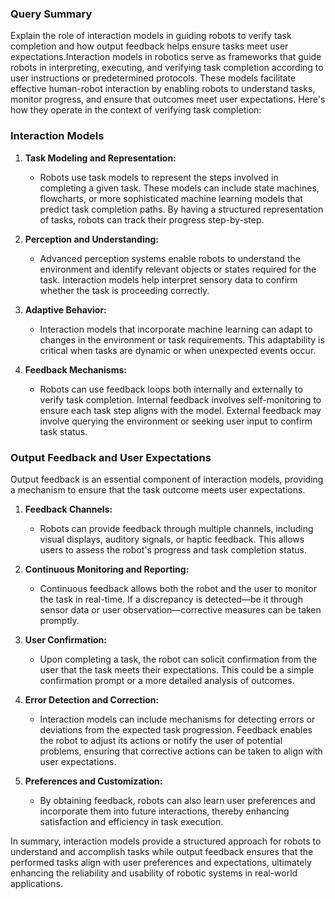 ### Query Summary
Explain the role of interaction models in guiding robots to verify task completion and how output feedback helps ensure tasks meet user expectations.Interaction models in robotics serve as frameworks that guide robots in interpreting, executing, and verifying task completion according to user instructions or predetermined protocols. These models facilitate effective human-robot interaction by enabling robots to understand tasks, monitor progress, and ensure that outcomes meet user expectations. Here's how they operate in the context of verifying task completion:

### Interaction Models

1. **Task Modeling and Representation:**
   - Robots use task models to represent the steps involved in completing a given task. These models can include state machines, flowcharts, or more sophisticated machine learning models that predict task completion paths. By having a structured representation of tasks, robots can track their progress step-by-step.

2. **Perception and Understanding:**
   - Advanced perception systems enable robots to understand the environment and identify relevant objects or states required for the task. Interaction models help interpret sensory data to confirm whether the task is proceeding correctly.

3. **Adaptive Behavior:**
   - Interaction models that incorporate machine learning can adapt to changes in the environment or task requirements. This adaptability is critical when tasks are dynamic or when unexpected events occur.

4. **Feedback Mechanisms:**
   - Robots can use feedback loops both internally and externally to verify task completion. Internal feedback involves self-monitoring to ensure each task step aligns with the model. External feedback may involve querying the environment or seeking user input to confirm task status.

### Output Feedback and User Expectations

Output feedback is an essential component of interaction models, providing a mechanism to ensure that the task outcome meets user expectations.

1. **Feedback Channels:**
   - Robots can provide feedback through multiple channels, including visual displays, auditory signals, or haptic feedback. This allows users to assess the robot's progress and task completion status.
   
2. **Continuous Monitoring and Reporting:**
   - Continuous feedback allows both the robot and the user to monitor the task in real-time. If a discrepancy is detected—be it through sensor data or user observation—corrective measures can be taken promptly.

3. **User Confirmation:**
   - Upon completing a task, the robot can solicit confirmation from the user that the task meets their expectations. This could be a simple confirmation prompt or a more detailed analysis of outcomes.

4. **Error Detection and Correction:**
   - Interaction models can include mechanisms for detecting errors or deviations from the expected task progression. Feedback enables the robot to adjust its actions or notify the user of potential problems, ensuring that corrective actions can be taken to align with user expectations.

5. **Preferences and Customization:**
   - By obtaining feedback, robots can also learn user preferences and incorporate them into future interactions, thereby enhancing satisfaction and efficiency in task execution.

In summary, interaction models provide a structured approach for robots to understand and accomplish tasks while output feedback ensures that the performed tasks align with user preferences and expectations, ultimately enhancing the reliability and usability of robotic systems in real-world applications.